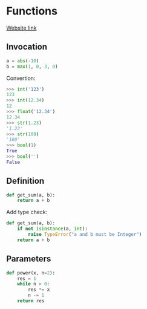 # Functions

[Website link](https://www.liaoxuefeng.com/wiki/1016959663602400/1017105145133280)

## Invocation
```python
a = abs(-10)
b = max(1, 0, 3, 0)
```

Convertion:
```python
>>> int('123')
123
>>> int(12.34)
12
>>> float('12.34')
12.34
>>> str(1.23)
'1.23'
>>> str(100)
'100'
>>> bool(1)
True
>>> bool('')
False
```

## Definition
```python
def get_sum(a, b):
    return a + b
```

Add type check:
```python
def get_sum(a, b):
    if not isinstance(a, int):
        raise TypeError("a and b must be Integer")
    return a + b
```

## Parameters
```python
def power(x, n=2):
    res = 1
    while n > 0:
        res *= x
        n -= 1
    return res
```

